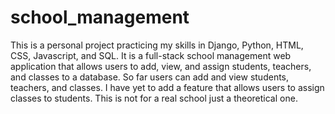 # school_management

This is a personal project practicing my skills in Django, Python, HTML, CSS, Javascript, and SQL.
It is a full-stack school management web application that allows users to add, view, and assign students, teachers, and classes to a database.
So far users can add and view students, teachers, and classes. I have yet to add a feature that allows users to assign classes to students.
This is not for a real school just a theoretical one.
